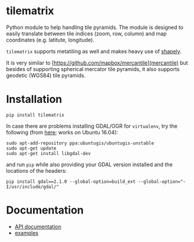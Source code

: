 # tilematrix
Python module to help handling tile pyramids. The module is designed to easily translate between tile indices (zoom, row, column) and map coordinates (e.g. latitute, longitude).

``tilematrix`` supports metatiling as well and makes heavy use of [shapely](https://github.com/Toblerity/shapely).

It is very similar to [https://github.com/mapbox/mercantile](mercantile) but besides of supporting spherical mercator tile pyramids, it also supports geodetic (WGS84) tile pyramids.

# Installation
```shell
pip install tilematrix
```

In case there are problems installing GDAL/OGR for ``virtualenv``, try the following (from [here](https://gist.github.com/cspanring/5680334); works on Ubuntu 16.04):

```shell
sudo apt-add-repository ppa:ubuntugis/ubuntugis-unstable
sudo apt-get update
sudo apt-get install libgdal-dev
```

and run ``pip`` while also providing your GDAL version installed and the locations of the headers:

```shell
pip install gdal==2.1.0 --global-option=build_ext --global-option="-I/usr/include/gdal/"
```

# Documentation

* [API documentation](doc/tilematrix.md)
* [examples](doc/examples.md)

